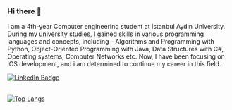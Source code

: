 ### Hi there 👋
<div>
  <p>
    I am a 4th-year Computer engineering student at İstanbul Aydın University. During my university studies, I gained skills in various programming languages and concepts, including - Algorithms and Programming with Python, Object-Oriented Programming with Java, Data Structures with C#, Operating systems, Computer Networks etc. Now, I have been focusing on iOS development, and i am determined to continue my career in this field.
  </p>
</div>
<div id="badges">
  <a href="https://www.linkedin.com/in/eren-korkmaz/">
  <img src="https://img.shields.io/badge/LinkedIn-blue?style=for-the-badge&logo=linkedin&logoColor=white" alt="LinkedIn Badge"/>
  </a>
</div>
<br>
<!--
  <img src="https://github.com/devicons/devicon/blob/master/icons/swift/swift-original.svg" title="Redux" alt="Redux " width="30" height="30"/>&nbsp;
-->

[![Top Langs](https://github-readme-stats.vercel.app/api/top-langs/?username=ernkrkmz&layout=compact&theme=vision-friendly-dark)](https://github.com/anuraghazra/github-readme-stats)

<!--
**ernkrkmz/ernkrkmz** is a ✨ _special_ ✨ repository because its `README.md` (this file) appears on your GitHub profile.

Here are some ideas to get you started:

- 🔭 I’m currently working on ...
- 🌱 I’m currently learning ...
- 👯 I’m looking to collaborate on ...
- 🤔 I’m looking for help with ...
- 💬 Ask me about ...
- 📫 How to reach me: ...
- 😄 Pronouns: ...
- ⚡ Fun fact: ...
-->
